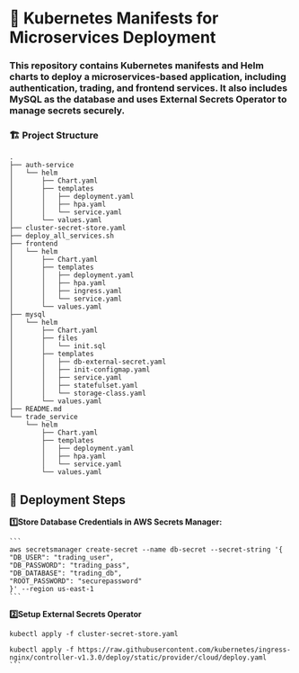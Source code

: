 # 📌 Kubernetes Manifests for Microservices Deployment

### This repository contains Kubernetes manifests and Helm charts to deploy a microservices-based application, including authentication, trading, and frontend services. It also includes MySQL as the database and uses External Secrets Operator to manage secrets securely.

### 🏗️ Project Structure

```
.
├── auth-service
│   └── helm
│       ├── Chart.yaml
│       ├── templates
│       │   ├── deployment.yaml
│       │   ├── hpa.yaml
│       │   └── service.yaml
│       └── values.yaml
├── cluster-secret-store.yaml
├── deploy_all_services.sh
├── frontend
│   └── helm
│       ├── Chart.yaml
│       ├── templates
│       │   ├── deployment.yaml
│       │   ├── hpa.yaml
│       │   ├── ingress.yaml
│       │   └── service.yaml
│       └── values.yaml
├── mysql
│   └── helm
│       ├── Chart.yaml
│       ├── files
│       │   └── init.sql
│       ├── templates
│       │   ├── db-external-secret.yaml
│       │   ├── init-configmap.yaml
│       │   ├── service.yaml
│       │   ├── statefulset.yaml
│       │   └── storage-class.yaml
│       └── values.yaml
├── README.md
└── trade_service
    └── helm
        ├── Chart.yaml
        ├── templates
        │   ├── deployment.yaml
        │   ├── hpa.yaml
        │   └── service.yaml
        └── values.yaml
```

## 🚀 Deployment Steps
**1️⃣Store Database Credentials in AWS Secrets Manager:**

    ```
    aws secretsmanager create-secret --name db-secret --secret-string '{
    "DB_USER": "trading_user",
    "DB_PASSWORD": "trading_pass",
    "DB_DATABASE": "trading_db",
    "ROOT_PASSWORD": "securepassword"
    }' --region us-east-1
    ```

**2️⃣Setup External Secrets Operator**
```
kubectl apply -f cluster-secret-store.yaml
```

    kubectl apply -f https://raw.githubusercontent.com/kubernetes/ingress-nginx/controller-v1.3.0/deploy/static/provider/cloud/deploy.yaml
    ```
